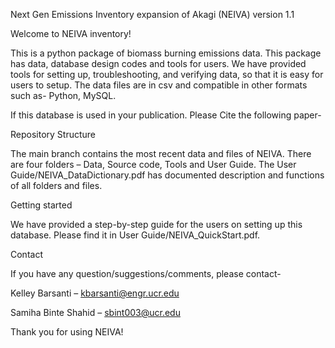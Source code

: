 Next Gen Emissions Inventory expansion of Akagi (NEIVA) version 1.1

Welcome to NEIVA inventory!

This is a python package of biomass burning emissions data. This package has data, database design codes and tools for users. We have provided tools for setting up, troubleshooting, and verifying data, so that it is easy for users to setup. The data files are in csv and compatible in other formats such as- Python, MySQL. 

If this database is used in your publication. Please Cite the following paper-

Repository Structure

The main branch contains the most recent data and files of NEIVA. There are four folders – Data, Source code, Tools and User Guide. The User Guide/NEIVA_DataDictionary.pdf has documented description and functions of all folders and files. 

Getting started

We have provided a step-by-step guide for the users on setting up this database. Please find it in User Guide/NEIVA_QuickStart.pdf. 

Contact

If you have any question/suggestions/comments, please contact-

Kelley Barsanti – kbarsanti@engr.ucr.edu

Samiha Binte Shahid – sbint003@ucr.edu


Thank you for using NEIVA!






